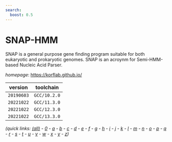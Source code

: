 ```yaml
---
search:
  boost: 0.5
---
```

# SNAP-HMM

SNAP is a general purpose gene finding program suitable for both eukaryotic and prokaryotic genomes. SNAP is an acroynm for Semi-HMM-based Nucleic Acid Parser.

*homepage*: <https://korflab.github.io/>

version | toolchain
--------|----------
``20190603`` | ``GCC/10.2.0``
``20221022`` | ``GCC/11.3.0``
``20221022`` | ``GCC/12.3.0``
``20221022`` | ``GCC/13.3.0``


*(quick links: [(all)](../index.md) - [0](../0/index.md) - [a](../a/index.md) - [b](../b/index.md) - [c](../c/index.md) - [d](../d/index.md) - [e](../e/index.md) - [f](../f/index.md) - [g](../g/index.md) - [h](../h/index.md) - [i](../i/index.md) - [j](../j/index.md) - [k](../k/index.md) - [l](../l/index.md) - [m](../m/index.md) - [n](../n/index.md) - [o](../o/index.md) - [p](../p/index.md) - [q](../q/index.md) - [r](../r/index.md) - [s](../s/index.md) - [t](../t/index.md) - [u](../u/index.md) - [v](../v/index.md) - [w](../w/index.md) - [x](../x/index.md) - [y](../y/index.md) - [z](../z/index.md))*

